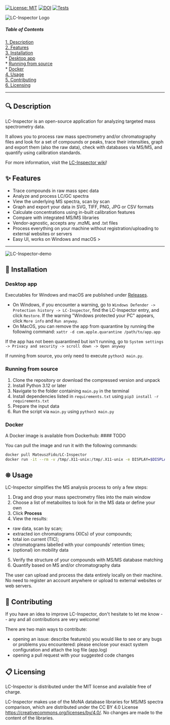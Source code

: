 [![License: MIT](https://img.shields.io/badge/License-MIT_License-green)](https://mit-license.org/)
[![DOI](https://zenodo.org/badge/DOI/10.5281/zenodo.13990448.svg)](https://doi.org/10.5281/zenodo.13990448)
[![Tests](https://github.com/MateuszFido/LC-Inspector/actions/workflows/ci.yml/badge.svg)](https://github.com/MateuszFido/LC-Inspector/actions/workflows/ci.yml)

![LC-Inspector Logo](https://github.com/MateuszFido/LC-Inspector/blob/gui-redesign/resources/logo.png?raw=true)


##### Table of Contents  
[1. Description](#description)  
[2. Features](#features)   
[3. Installation](#installation)  
    * [Desktop app](#desktop-app)  
    * [Running from source](#running-from-source)  
    * [Docker](#docker)  
[4. Usage](#usage)  
[5. Contributing](#contributing)  
[6. Licensing](#licensing)


***

<a name="description"/>

## 🔍 Description  
LC-Inspector is an open-source application for analyzing targeted mass spectrometry data. 

It allows you to process raw mass spectrometry and/or chromatography files and look for a set of compounds or peaks, trace their intensities, graph and export them (also the raw data), check with databases via MS/MS, and quantify using calibration standards.

For more information, visit the [LC-Inspector wiki](https://github.com/MateuszFido/LC-Inspector/wiki)!

<a name="features"/>

## ✨ Features
* Trace compounds in raw mass spec data
* Analyze and process LC/GC spectra 
* View the underlying MS spectra, scan by scan
* Graph and export your data in SVG, TIFF, PNG, JPG or CSV formats 
* Calculate concentrations using in-built calibration features 
* Compare with integrated MS/MS libraries 
* Vendor-agnostic, accepts any .mzML and .txt files 
* Process everything on your machine without registration/uploading to external websites or servers
* Easy UI, works on Windows and macOS > 
***

![LC-Inspector-demo](https://github.com/user-attachments/assets/c17d30d3-6bea-4692-ad7d-6d9d82322201)

<a name="installation"/>

## 💽 Installation 

### Desktop app

Executables for Windows and macOS are published under [Releases](https://github.com/MateuszFido/LC-Inspector/releases).

*   On Windows, if you encounter a warning, go to `Windows Defender -> Protection history -> LC-Inspector`, find the LC-Inspector entry, and click `Restore`. If the warning "Windows protected your PC" appears, click `More info` and `Run anyway`.
*   On MacOS, you can remove the app from quarantine by running the following command: `xattr -d com.apple.quarantine /path/to/app.app`

If the app has not been quarantined but isn't running, go to `System settings -> Privacy and security -> scroll down -> Open anyway`

If running from source, you only need to execute `python3 main.py`.

### Running from source 

1.  Clone the repository or download the compressed version and unpack
2.  Install Python 3.12 or later
3.  Navigate to the folder containing `main.py` in the terminal
4.  Install dependencies listed in `requirements.txt` using `pip3 install -r requirements.txt`
5.  Prepare the input data
6.  Run the script via `main.py` using `python3 main.py`

### Docker

A Docker image is available from Dockerhub: #### TODO 

You can pull the image and run it with the following commands: 

```bash
docker pull MateuszFido/LC-Inspector
docker run -it --rm -v /tmp/.X11-unix:/tmp/.X11-unix -e DISPLAY=$DISPLAY MateuszFido/LC-Inspector
```

<a name="usage"/>

## ⛯ Usage

LC-Inspector simplifies the MS analysis process to only a few steps: 

1. Drag and drop your mass spectrometry files into the main window 
2. Choose a list of metabolites to look for in the MS data or define your own 
3. Click **Process** 
4. View the results: 
* raw data, scan by scan;
* extracted ion chromatograms (XICs) of your compounds;
* total ion current (TIC);
* chromatograms labelled with your compounds' retention times;
* (optional) ion mobility data

5. Verify the structure of your compounds with MS/MS database matching
6. Quantify based on MS and/or chromatography data

The user can upload and process the data entirely locally on their machine. No need to register an account anywhere or upload to external websites or web servers.

<a name="contributing"/>

## 🙋 Contributing

If you have an idea to improve LC-Inspector, don't hesitate to let me know -- any and all contributions are very welcome! 

There are two main ways to contribute: 
* opening an issue: describe feature(s) you would like to see or any bugs or problems you encountered: please enclose your exact system configuration and attach the log file (app.log) 
* opening a pull request with your suggested code changes 

<a name="licensing"/>

## 📋 Licensing 

LC-Inspector is distributed under the MIT license and available free of charge. 

LC-Inspector makes use of the MoNA database libraries for MS/MS spectra comparison, which are distributed under the CC BY 4.0 License <https://creativecommons.org/licenses/by/4.0/>. No changes are made to the content of the libraries.

